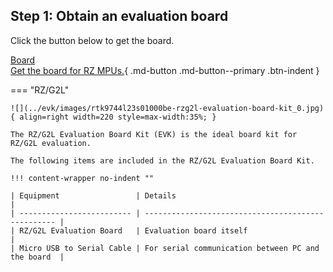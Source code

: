 ## Step 1: Obtain an evaluation board

Click the button below to get the board.

[Board<br><span class="btn-subtext">Get the board for RZ MPUs.</span>](../evk/index.md?src=getting_started){ .md-button .md-button--primary .btn-indent }

=== "RZ/G2L"

    ![](../evk/images/rtk9744l23s01000be-rzg2l-evaluation-board-kit_0.jpg){ align=right width=220 style=max-width:35%; }

    The RZ/G2L Evaluation Board Kit (EVK) is the ideal board kit for RZ/G2L evaluation.

    The following items are included in the RZ/G2L Evaluation Board Kit.

    !!! content-wrapper no-indent ""

    | Equipment                 | Details                                            |
    | ------------------------- | -------------------------------------------------- |
    | RZ/G2L Evaluation Board   | Evaluation board itself                            |
    | Micro USB to Serial Cable | For serial communication between PC and the board  |
